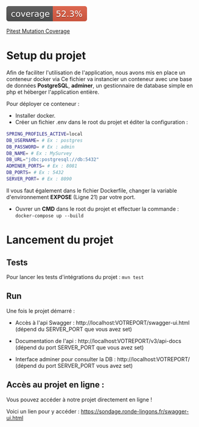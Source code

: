 [![Test Coverage](https://github.com/HiroKX/SondageSpringBoot/blob/gh-pages/jacoco/jacoco.svg)](https://hirokx.github.io/SondageSpringBoot/jacoco)

[Pitest Mutation Coverage](https://hirokx.github.io/SondageSpringBoot/pitest)
# Setup du projet
Afin de faciliter l'utilisation de l'application, nous avons mis en place un conteneur docker via 
Ce fichier va instancier un conteneur avec une base de données **PostgreSQL**, **adminer**, un gestionnaire de database simple en php et héberger l'application entière.

Pour déployer ce conteneur : 
* Installer docker.
* Créer un fichier .env dans le root du projet et éditer la configuration : 
```bash
SPRING_PROFILES_ACTIVE=local
DB_USERNAME= # Ex : postgres
DB_PASSWORD= # Ex : admin
DB_NAME= # Ex : MySurvey
DB_URL="jdbc:postgresql://db:5432"
ADMINER_PORTS= # Ex : 8081
DB_PORTS= # Ex : 5432
SERVER_PORT= # Ex : 8090
```

Il vous faut également dans le fichier Dockerfile, changer la variable d'environnement **EXPOSE** (Ligne 21) par votre port.

* Ouvrer un **CMD** dans le root du projet et effectuer la commande : 
``` docker-compose up --build```

# Lancement du projet

## Tests

Pour lancer les tests d'intégrations du projet : `mvn test`

## Run

Une fois le projet démarré : 

* Accès à l'api Swagger : http://localhost:VOTREPORT/swagger-ui.html (dépend du SERVER_PORT que vous avez set)

* Documentation de l'api : http://localhost:VOTREPORT/v3/api-docs (dépend du port SERVER_PORT que vous avez set)

* Interface adminer pour consulter la DB : http://localhost:VOTREPORT/ (dépend du port SERVER_PORT vous avez set)

## Accès au projet en ligne :

Vous pouvez accéder à notre projet directement en ligne ! 

Voici un lien pour y accéder : https://sondage.ronde-lingons.fr/swagger-ui.html